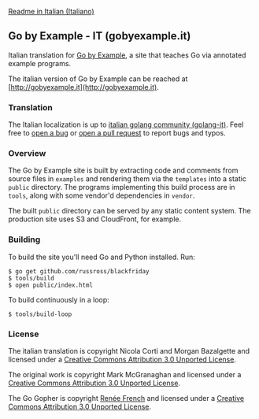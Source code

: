 [Readme in Italian (Italiano)](https://github.com/golangit/gobyexample-it/blob/master/README-it.md)

## Go by Example - IT (gobyexample.it)

Italian translation for [Go by Example](https://gobyexample.com),
a site that teaches Go via annotated example programs.

The italian version of Go by Example can be reached at 
[http://gobyexample.it](http://gobyexample.it).

### Translation

The Italian localization is up to [italian golang community (golang-it)](http://golangit.github.io).
Feel free to [open a bug](https://github.com/golangit/gobyexample-it/issues) or [open a pull request](https://github.com/golangit/gobyexample-it/pulls) to report bugs and typos.

### Overview

The Go by Example site is built by extracting code and
comments from source files in `examples` and rendering
them via the `templates` into a static `public`
directory. The programs implementing this build process
are in `tools`, along with some vendor'd dependencies
in `vendor`.

The built `public` directory can be served by any
static content system. The production site uses S3 and
CloudFront, for example.

### Building

To build the site you'll need Go and Python installed. Run:

```console
$ go get github.com/russross/blackfriday
$ tools/build
$ open public/index.html
```

To build continuously in a loop:

```console
$ tools/build-loop
```

### License

The italian translation is copyright Nicola Corti and Morgan Bazalgette and licensed under a
[Creative Commons Attribution 3.0 Unported License](http://creativecommons.org/licenses/by/3.0/).

The original work is copyright Mark McGranaghan and licensed under a
[Creative Commons Attribution 3.0 Unported License](http://creativecommons.org/licenses/by/3.0/).

The Go Gopher is copyright [Renée French](http://reneefrench.blogspot.com/) and licensed under a
[Creative Commons Attribution 3.0 Unported License](http://creativecommons.org/licenses/by/3.0/).
